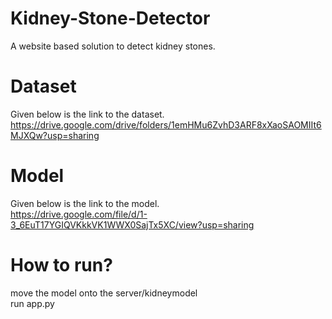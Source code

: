 # Kidney-Stone-Detector
A website based solution to detect kidney stones.
# Dataset
Given below is the link to the dataset.   
https://drive.google.com/drive/folders/1emHMu6ZvhD3ARF8xXaoSAOMIIt6MJXQw?usp=sharing
# Model
Given below is the link to the model.   
https://drive.google.com/file/d/1-3_6EuT17YGIQVKkkVK1WWX0SajTx5XC/view?usp=sharing
# How to run?
move the model onto the server/kidneymodel         
run app.py